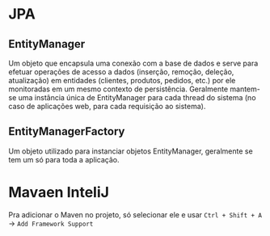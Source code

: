 # JPA
## EntityManager
Um objeto que encapsula uma conexão com a base de dados e serve para efetuar operações de
acesso a dados (inserção, remoção, deleção, atualização) em entidades (clientes, produtos, pedidos, etc.)
por ele monitoradas em um mesmo contexto de persistência. Geralmente mantem-se uma instância única de EntityManager para cada thread do sistema (no caso
de aplicações web, para cada requisição ao sistema).

## EntityManagerFactory
Um objeto utilizado para instanciar objetos EntityManager, geralmente se tem um só para toda a aplicação.

# Mavaen InteliJ
Pra adicionar o Maven no projeto, só selecionar ele e usar `Ctrl + Shift + A` -> `Add Framework Support`